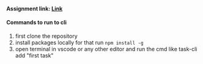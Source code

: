 #### Assignment link: [Link](https://roadmap.sh/projects/task-tracker)

#### Commands to run to cli
1. first clone the repository
2. install packages locally for that run ``` npm install -g ```
3. open terminal in vscode or any other editor and run the cmd like task-cli add "first task"